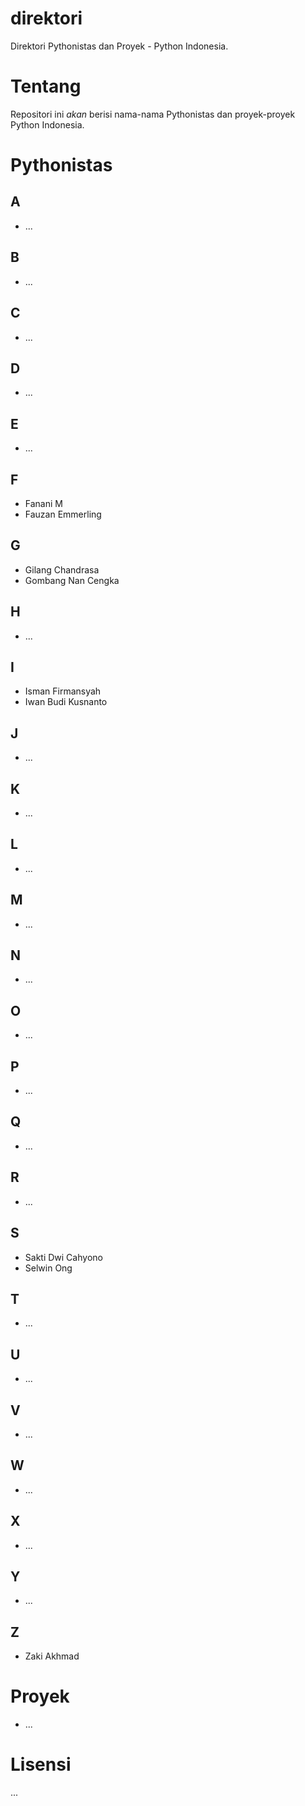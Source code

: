 direktori
=========

Direktori Pythonistas dan Proyek - Python Indonesia.

Tentang
=======

Repositori ini _akan_ berisi nama-nama Pythonistas dan proyek-proyek Python Indonesia. 

Pythonistas
===========

A
-

* ...

B
-

* ...

C
-

* ...

D
- 

* ...

E
-

* ...

F
-

* Fanani M 
* Fauzan Emmerling

G
-

* Gilang Chandrasa
* Gombang Nan Cengka

H
-

* ...

I
-

* Isman Firmansyah
* Iwan Budi Kusnanto

J
-

* ...

K
-

* ...

L
-

* ...

M
-

* ...

N
-

* ...

O
-

* ...

P
-

* ...

Q
-

* ...

R
-

* ...

S
-

* Sakti Dwi Cahyono
* Selwin Ong

T
-

* ...

U
-

* ...

V
- 

* ...

W
- 

* ...

X
-

* ...

Y
-

* ...

Z
-- 

* Zaki Akhmad


Proyek
======

* ...

Lisensi
=======
...
